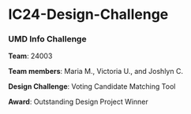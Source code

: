 # IC24-Design-Challenge
### UMD Info Challenge

**Team**: 24003

**Team members**: Maria M., Victoria U., and Joshlyn C.

**Design Challenge**: Voting Candidate Matching Tool

**Award**: Outstanding Design Project Winner
